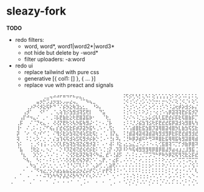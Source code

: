 # sleazy-fork

__TODO__
* redo filters:
  - word, word*, word1|word2*|word3*  
  - not hide but delete by -word*
  - filter uploaders: -a:word
* redo ui
  - replace tailwind with pure css
  - generative [{ col1: [] }, { ... }]
  - replace vue with preact and signals

```
⠀⠀⠀⠀⠀⠀⠀⠀⠀⠀⠀⢀⣀⢤⠴⠴⠖⠶⠲⠖⠦⡤⣄⡀⠀⠀⠀⠀⠀⠀⠀⠀⠀⠀⠀⠨⠫⡪⢃⠣⡃⢅⠣⠅⢕⢡⢡⢡⢡⢑⠅⠕⡡⠡⠅⡅⠅⢅⠅⢅⠡⠡⠡⡁⠅⠡⢁⠊⠨⠐
⠀⠀⠀⠀⠀⠀⠀⠀⠀⣤⡲⡓⡩⣰⡲⣲⡢⡠⡤⣔⢤⡀⠈⠉⠳⢦⣀⠀⠀⠀⠀⠀⠀⠀⠀⢈⠪⢐⠡⡊⡐⡡⠡⡑⡑⡒⡂⡒⠢⡑⠌⢕⢈⠪⡈⠆⢕⠡⢊⠔⠌⢌⠢⢂⢅⢑⠄⢅⠡⡁
⠀⠀⠀⠀⠀⠀⢀⡰⠝⠪⡺⣕⢯⠗⠙⠈⠌⡮⡳⣕⢷⣹⣢⣂⡀⠀⠘⠵⡄⠀⠀⠀⠀⠀⠀⠠⢑⢐⠡⢂⠌⠔⡁⡢⢊⢐⢐⠡⢑⠨⣨⢖⡾⡵⣺⡪⡦⡌⡂⡂⡑⠄⡑⡐⡐⡐⠌⠄⠅⡂
⠀⠀⠀⠀⠀⢠⡺⠁⠀⠀⠪⠃⠁⢀⠈⢄⢵⢹⡪⣳⣻⣺⢽⣫⢟⡇⠀⠀⠙⣥⠀⠀⠀⠀⠀⠨⢐⠡⠨⡂⠅⠕⡨⢐⠐⢔⢐⠡⢢⡿⣽⢽⢽⣟⡮⣯⡺⡝⡮⣢⣂⠅⡂⡂⢂⠂⠅⠌⢂⢂
⠀⠀⠀⠀⢠⡏⠚⠲⣄⠌⠀⡀⠂⢀⠨⡧⣟⣷⣗⣕⢗⣟⣿⣽⣯⡷⠂⠀⠀⠈⢗⡀⠀⠀⠀⠨⡐⠌⠢⠨⡈⣂⡢⡥⣪⢧⢇⣯⣟⣞⡮⡯⣗⢯⣿⣷⡯⡉⢹⢕⣕⢇⠢⠨⢐⠨⠨⡘⢄⠢
⠀⠀⠀⢀⡯⠀⠀⠌⠈⡙⢖⣄⠠⠀⢜⢜⡝⣟⢗⢕⢧⡳⣯⢷⣻⡬⠂⡁⠂⠄⡈⡧⠀⠀⠀⢐⠨⠨⡘⡨⣮⣳⢹⣪⢗⡯⣟⣞⣞⣯⡿⣽⣺⢵⣻⣿⢧⢳⢕⡇⡗⡕⣇⢑⢐⠌⡂⡂⡢⠡
⠀⠀⠀⢸⠂⠀⠌⢀⠅⠄⡂⠌⠋⢮⡄⡎⣞⢮⣫⣗⡯⡾⡽⣽⡳⣯⠣⢀⠡⠐⢀⢫⡂⠀⠀⠠⠡⢡⣾⣿⣗⣯⣳⣿⡹⣽⢿⣿⣽⢾⣿⡳⣇⣷⣳⢯⣫⣗⡯⣺⡪⡕⣪⡪⣂⢊⠔⡐⠄⠅
⠀⠀⠀⡽⠀⠈⠔⠀⠪⡐⠎⠊⢈⠀⠌⢻⡪⣗⡵⣳⢽⣝⢾⢵⣫⣗⢯⡂⠠⠈⡀⢸⡝⣄⠀⠨⢘⣾⣽⢾⣽⢾⣽⣾⣽⢷⣻⣺⣻⡿⣗⡯⣟⣞⣾⣻⣺⣞⡮⡳⣕⢽⢰⢏⡖⢕⢐⠨⠨⢈
⠀⠀⠀⢽⠀⠀⠅⡁⢂⠕⡈⡐⢀⠂⡌⣲⢹⢮⢯⣺⢵⣫⢯⣻⡺⡮⡷⡑⢈⠠⠐⢘⡆⠽⡄⢈⢘⠷⡿⡽⣾⠯⠗⢛⠽⠿⣿⣗⣯⢿⢿⣯⢷⣻⣽⣿⢿⣾⢯⢻⢞⣯⡪⣇⠏⡂⠢⡈⢔⠠
⠀⠀⠀⢱⠅⠀⠀⢐⢀⠪⢰⢨⠠⢈⢌⢎⢇⡯⣳⢽⣳⢽⣝⣮⣻⡺⣽⠨⠀⠄⠂⢼⠅⠸⣕⢠⣂⣢⣌⣐⠡⡨⠨⠐⠄⢅⢊⣯⣿⢽⠩⡉⡋⡺⣷⡿⣿⠽⡯⢛⠽⣺⣝⢮⢎⢆⠡⡂⡇⡃
⠀⠀⠀⠈⣧⠀⠀⢘⢗⣕⠠⡀⠢⡐⠀⠄⡑⠸⡹⣝⢾⢝⣞⢮⢞⡮⣗⠅⠡⢈⢐⡝⠠⡹⡽⠸⠕⠳⢯⢾⣻⣻⣻⢿⡿⣿⡿⣿⣼⡻⣴⢴⣰⣐⣸⣻⣯⢈⢂⢂⠅⢸⢽⠈⡙⡆⢕⠕⡐⡐
⠀⠀⠀⠀⠘⣆⠀⠀⡱⡑⡡⢀⠡⠠⠁⡂⠠⠁⢌⢪⡫⣗⡽⣝⢷⢽⠪⠳⣬⡀⣞⠡⢘⣼⡫⠀⠌⠄⠅⡂⡐⡈⡉⡩⢙⠓⠟⠷⡳⡿⣝⢯⢻⢝⣗⣕⡯⣞⣶⣶⣗⡿⡡⢪⢊⠖⠙⠧⣇⢔
⠀⠀⠀⠀⠀⠑⢧⡀⠀⠣⡂⠂⠄⠅⡂⢂⠡⠡⡣⡣⣏⢞⢮⡳⡽⡑⠡⠁⢄⡟⡀⠂⣔⡯⢀⠠⠡⠡⢁⠂⠔⡀⡂⡂⡂⠅⠅⠕⡐⡐⠔⠡⢉⠩⢈⠭⡉⡍⢊⠜⡨⡪⢨⠢⡣⠬⢬⣨⣈⢓
⠀⠀⠀⠀⠀⠀⡀⠳⣢⠁⡐⡡⢁⢂⠐⡀⢂⠡⢘⠘⢌⠍⢇⠅⠕⠈⢄⡵⢋⢀⢂⣵⢟⠌⠄⠄⠅⠌⠄⠅⠅⡂⡂⡢⠂⠅⠅⠕⡐⠨⠨⠠⠡⢈⠄⠌⢪⠨⡢⠪⡊⣌⠎⢐⠠⠁⡂⠄⠠⠉
⠀⠀⠀⠀⠀⠂⠀⠠⠈⠫⢲⣔⡐⡢⡱⣴⣢⣦⣦⣕⣥⣪⡲⣜⡬⡞⢍⢂⠅⡖⡟⢝⢘⠨⠐⠈⠄⠅⠅⠅⠅⡂⡂⡂⠅⠅⠅⠅⡂⠅⡁⢊⢐⠐⠠⠡⠁⢇⢪⢘⠔⡁⠄⠡⠠⠁⠄⠌⠠⢁
⠀⠀⢀⠀⠁⠀⠠⠀⠀⠂⠂⠬⠹⡱⠳⠳⡝⡼⣜⠮⡳⠳⡙⠎⠎⢆⠕⠌⠌⠐⠈⠀⢂⠐⠈⢈⠨⠠⢑⠨⢐⢐⢐⠠⠡⢁⠡⠁⠄⡡⠠⠡⢐⠨⠈⢄⠑⠠⠣⡊⢂⠂⠡⠁⠌⡈⠐⡈⠄⠂
⠀⢀⠀⠀⠀⠂⠀⡀⠁⠀⠂⠀⠂⠀⡈⠠⠀⠄⠠⠐⠀⠐⠀⢈⠠⠀⠀⠄⠀⠄⠀⠁⢀⠀⠄⠐⡈⠌⡐⠨⢀⢂⠂⠌⡐⢐⠈⠌⡐⡀⡊⢐⢀⠂⠅⠂⠌⢂⠡⠐⠠⠨⠠⢁⠂⠄⠁⠄⠐⠠
⠀⠀⠀⠀⠀⠀⠀⠀⠀⠀⠀⠀⠀⠀⠀⠀⠀⠀⠀⠀⠀⠀⠈⠀⠀⠀⠀⠀⠀⠀⠀⠈⠀⠀⠀⠀⠀⠁⠀⠁⠀⠀⠀⠁⠀⠀⠈⠀⠀⠀⠀⠀⠀⠈⠀⠁⠈⠀⠀⠁⠁⠈⠀⠀⠀⠈⠀⠈⠀⠁
